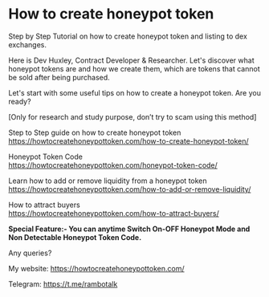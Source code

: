 # How to create honeypot token
Step by Step Tutorial on how to create honeypot token and listing to dex exchanges.

Here is Dev Huxley, Contract Developer & Researcher. Let's discover what honeypot tokens are and how we create them, which are tokens that cannot be sold after being purchased.

Let's start with some useful tips on how to create a honeypot token. Are you ready?

[Only for research and study purpose, don’t try to scam using this method]

Step to Step guide on how to create honeypot token  
https://howtocreatehoneypottoken.com/how-to-create-honeypot-token/

Honeypot Token Code  
https://howtocreatehoneypottoken.com/honeypot-token-code/

Learn how to add or remove liquidity from a honeypot token  
https://howtocreatehoneypottoken.com/how-to-add-or-remove-liquidity/

How to attract buyers  
https://howtocreatehoneypottoken.com/how-to-attract-buyers/

**Special Feature:- You can anytime Switch On-OFF Honeypot Mode and Non Detectable Honeypot Token Code.**

Any queries?

My website: https://howtocreatehoneypottoken.com/

Telegram: https://t.me/rambotalk

